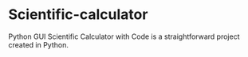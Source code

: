 # Scientific-calculator
Python GUI Scientific Calculator with Code is a straightforward project created in Python.
